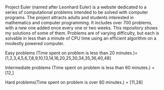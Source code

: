 Project Euler (named after Leonhard Euler) is a website dedicated to a series of computational problems intended to be solved with computer programs.
The project attracts adults and students interested in mathematics and computer programming.
It includes over 700 problems, with a new one added once every one or two weeks. This repository shows my solutions of some of them.
Problems are of varying difficulty, but each is solvable in less than a minute of CPU time using an efficient algorithm on a modestly powered computer.

Easy problems (Time spent on problem is less than 20 minutes.)= [1,2,3,4,5,6,7,8,9,10,13,14,16,20,25,30,34,35,36,40,48]

Intermediate problems (Time spent on problem is less than 60 minutes.) = [12,]

Hard problems(Time spent on problem is over 60 minutes.) = [11,28]


